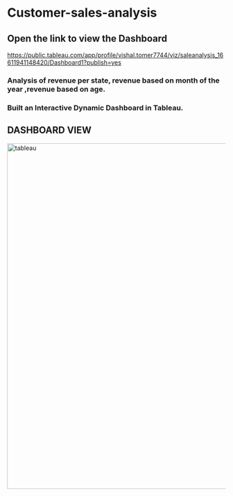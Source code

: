 # Customer-sales-analysis
## Open the link to view the Dashboard
https://public.tableau.com/app/profile/vishal.tomer7744/viz/saleanalysis_16611941148420/Dashboard1?publish=yes
### Analysis of revenue per state, revenue based on month of the year ,revenue based on age.
### Built an Interactive Dynamic Dashboard in Tableau.
## DASHBOARD VIEW
<img width="796" alt="tableau" src="https://user-images.githubusercontent.com/112546245/193515892-d98c5e06-67ff-4094-873c-e451f6cef83a.png">
